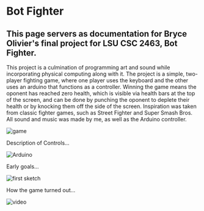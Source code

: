 # Bot Fighter
## This page servers as documentation for Bryce Olivier's final project for LSU CSC 2463, Bot Fighter.

This project is a culmination of programming art and sound while incorporating physical computing along with it. The project is a simple, two-player fighting game, where one player uses the keyboard and the other uses an arduino that functions as a controller. Winning the game means the oponent has reached zero health, which is visible via health bars at the top of the screen, and can be done by punching the oponent to deplete their health or by knocking them off the side of the screen. Inspiration was taken from classic fighter games, such as Street Fighter and Super Smash Bros. All sound and music was made by me, as well as the Arduino controller.

![game](https://github.com/Brythe40/Brythe40.github.io/assets/113539993/3fbcb3a3-1ae4-4880-bb2f-a33b59be1ac2)


Description of Controls...


![Arduino](https://github.com/Brythe40/Brythe40.github.io/assets/113539993/9c4d6e48-4d19-4c38-9ea1-611384db0b3f)



Early goals...

![first sketch](https://github.com/Brythe40/Brythe40.github.io/assets/113539993/53c18823-7e51-45e2-917a-ab1ebabafb43)


How the game turned out...

![video](https://youtu.be/nqqEKcxeS_Q)
